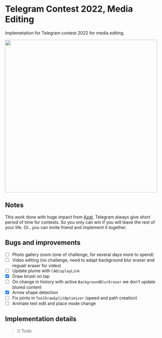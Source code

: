 # Telegram Contest 2022, Media Editing

Implemetation for Telegram contest 2022 for media editing.

<img src="https://user-images.githubusercontent.com/964601/200111856-82fa2cdc-b36b-4307-895d-7957ed4cdfd8.jpg" width="500">

## Notes

This work done with huge impact from [Azat](https://github.com/azatZul). Telegram always give short period of time for contests. So you only can win if you will leave the rest of your life. Or.. you can invite friend and implement it together.

## Bugs and improvements

- [ ] Photo gallery zoom (one of challenge, for several days more to spend)
- [ ] Video editing (no challenge, need to adapt background blur eraser and regualr eraser for video)
- [ ] Update plume with `CADisplayLink`
- [x] Draw brush on tap
- [ ] On change in history with active `BackgroundBlurEraser` we don't update blured content
- [x] Arrow shape detection
- [ ] Fix joints in `ToolDrawSplitOptimizer` (speed and  path creation)
- [ ] Animate text edit and place mode change

## Implementation details

> // Todo
